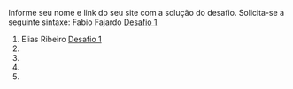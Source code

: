 Informe seu nome e link do seu site com a solução do desafio. Solicita-se a seguinte sintaxe:
Fabio Fajardo [Desafio 1](http://meusite.com)

1. Elias Ribeiro [Desafio 1](https://eliasrosa.netlify.app/)
2.
3.
4.
5.
